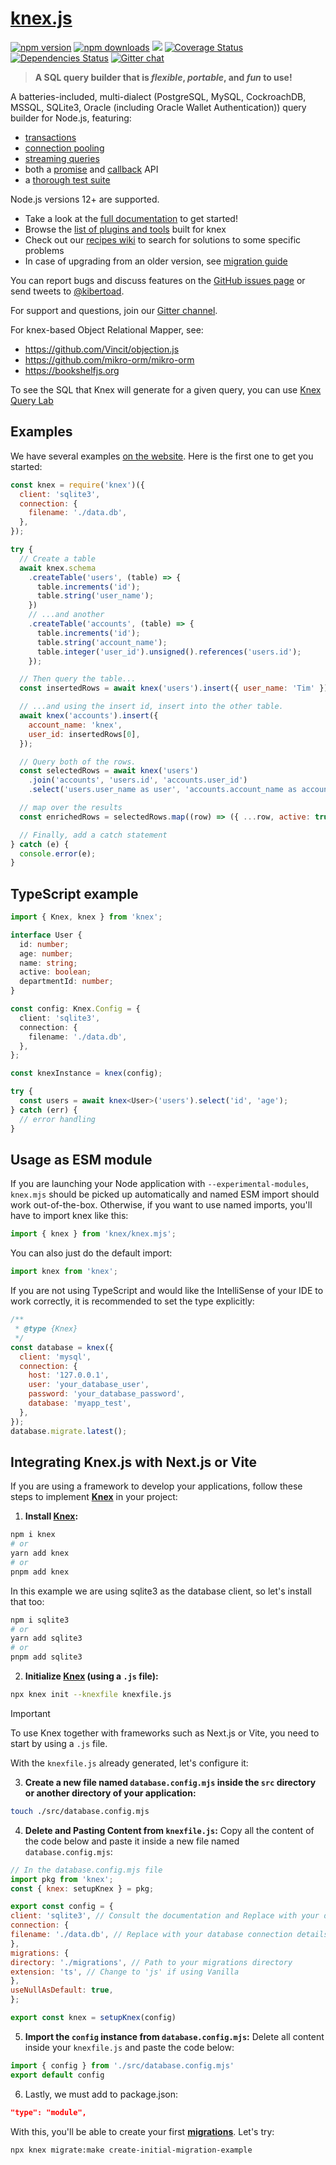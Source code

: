 # [knex.js](https://knex.github.io/documentation/)

[![npm version](http://img.shields.io/npm/v/knex.svg)](https://npmjs.org/package/knex)
[![npm downloads](https://img.shields.io/npm/dm/knex.svg)](https://npmjs.org/package/knex)
![](https://github.com/knex/knex/workflows/CI/badge.svg)
[![Coverage Status](https://coveralls.io/repos/knex/knex/badge.svg?branch=master)](https://coveralls.io/r/knex/knex?branch=master)
[![Dependencies Status](https://img.shields.io/librariesio/github/knex/knex)](https://libraries.io/npm/knex)
[![Gitter chat](https://badges.gitter.im/tgriesser/knex.svg)](https://gitter.im/tgriesser/knex)

> **A SQL query builder that is _flexible_, _portable_, and _fun_ to use!**

A batteries-included, multi-dialect (PostgreSQL, MySQL, CockroachDB, MSSQL, SQLite3, Oracle (including Oracle Wallet Authentication)) query builder for
Node.js, featuring:

- [transactions](https://knex.github.io/documentation/#Transactions)
- [connection pooling](https://knex.github.io/documentation/#Installation-pooling)
- [streaming queries](https://knex.github.io/documentation/#Interfaces-Streams)
- both a [promise](https://knex.github.io/documentation/#Interfaces-Promises) and [callback](https://knex.github.io/documentation/#Interfaces-Callbacks) API
- a [thorough test suite](https://github.com/knex/knex/actions)

Node.js versions 12+ are supported.

- Take a look at the [full documentation](https://knex.github.io/documentation) to get started!
- Browse the [list of plugins and tools](https://github.com/knex/knex/blob/master/ECOSYSTEM.md) built for knex
- Check out our [recipes wiki](https://github.com/knex/knex/wiki/Recipes) to search for solutions to some specific problems
- In case of upgrading from an older version, see [migration guide](https://github.com/knex/knex/blob/master/UPGRADING.md)

You can report bugs and discuss features on the [GitHub issues page](https://github.com/knex/knex/issues) or send tweets to [@kibertoad](http://twitter.com/kibertoad).

For support and questions, join our [Gitter channel](https://gitter.im/tgriesser/knex).

For knex-based Object Relational Mapper, see:

- <https://github.com/Vincit/objection.js>
- <https://github.com/mikro-orm/mikro-orm>
- <https://bookshelfjs.org>

To see the SQL that Knex will generate for a given query, you can use [Knex Query Lab](https://michaelavila.com/knex-querylab/)

## Examples

We have several examples [on the website](http://knexjs.org). Here is the first one to get you started:

```js
const knex = require('knex')({
  client: 'sqlite3',
  connection: {
    filename: './data.db',
  },
});

try {
  // Create a table
  await knex.schema
    .createTable('users', (table) => {
      table.increments('id');
      table.string('user_name');
    })
    // ...and another
    .createTable('accounts', (table) => {
      table.increments('id');
      table.string('account_name');
      table.integer('user_id').unsigned().references('users.id');
    });

  // Then query the table...
  const insertedRows = await knex('users').insert({ user_name: 'Tim' });

  // ...and using the insert id, insert into the other table.
  await knex('accounts').insert({
    account_name: 'knex',
    user_id: insertedRows[0],
  });

  // Query both of the rows.
  const selectedRows = await knex('users')
    .join('accounts', 'users.id', 'accounts.user_id')
    .select('users.user_name as user', 'accounts.account_name as account');

  // map over the results
  const enrichedRows = selectedRows.map((row) => ({ ...row, active: true }));

  // Finally, add a catch statement
} catch (e) {
  console.error(e);
}
```

## TypeScript example

```ts
import { Knex, knex } from 'knex';

interface User {
  id: number;
  age: number;
  name: string;
  active: boolean;
  departmentId: number;
}

const config: Knex.Config = {
  client: 'sqlite3',
  connection: {
    filename: './data.db',
  },
};

const knexInstance = knex(config);

try {
  const users = await knex<User>('users').select('id', 'age');
} catch (err) {
  // error handling
}
```

## Usage as ESM module

If you are launching your Node application with `--experimental-modules`, `knex.mjs` should be picked up automatically and named ESM import should work out-of-the-box.
Otherwise, if you want to use named imports, you'll have to import knex like this:

```js
import { knex } from 'knex/knex.mjs';
```

You can also just do the default import:

```js
import knex from 'knex';
```

If you are not using TypeScript and would like the IntelliSense of your IDE to work correctly, it is recommended to set the type explicitly:

```js
/**
 * @type {Knex}
 */
const database = knex({
  client: 'mysql',
  connection: {
    host: '127.0.0.1',
    user: 'your_database_user',
    password: 'your_database_password',
    database: 'myapp_test',
  },
});
database.migrate.latest();
```

## Integrating Knex.js with Next.js or Vite

If you are using a framework to develop your applications, follow these steps to implement **[Knex](https://knexjs.org/guide/)** in your project:

1. **Install **[Knex](https://knexjs.org/guide/)**:**

```bash
npm i knex
# or 
yarn add knex
# or
pnpm add knex
```

In this example we are using sqlite3 as the database client, so let's install that too:

```bash
npm i sqlite3
# or 
yarn add sqlite3
# or
pnpm add sqlite3
```

2. **Initialize **[Knex](https://knexjs.org/guide/)** (using a `.js` file):**

```bash
npx knex init --knexfile knexfile.js
```

>[!important]
> To use Knex together with frameworks such as Next.js or Vite, you need to start by using a `.js` file.

With the `knexfile.js` already generated, let's configure it:

3. **Create a new file named `database.config.mjs` inside the `src` directory or another directory of your application:**

```bash
touch ./src/database.config.mjs
```

4. **Delete and Pasting Content from `knexfile.js`:**
Copy all the content of the code below and paste it inside a new file named `database.config.mjs`:

```js
// In the database.config.mjs file
import pkg from 'knex';
const { knex: setupKnex } = pkg;

export const config = {
client: 'sqlite3', // Consult the documentation and Replace with your database client (e.g., 'mysql', 'postgres')
connection: {
filename: './data.db', // Replace with your database connection details
},
migrations: {
directory: './migrations', // Path to your migrations directory
extension: 'ts', // Change to 'js' if using Vanilla
},
useNullAsDefault: true,
};

export const knex = setupKnex(config)
```

5. **Import the `config` instance from `database.config.mjs`:**
Delete all content inside your `knexfile.js` and paste the code below:

```js
import { config } from './src/database.config.mjs'
export default config
```

6. Lastly, we must add to package.json:

```json
"type": "module",
```

With this, you'll be able to create your first **[migrations](https://knexjs.org/guide/migrations.html#migration-cli)**.
Let's try:

```bash
npx knex migrate:make create-initial-migration-example
```
